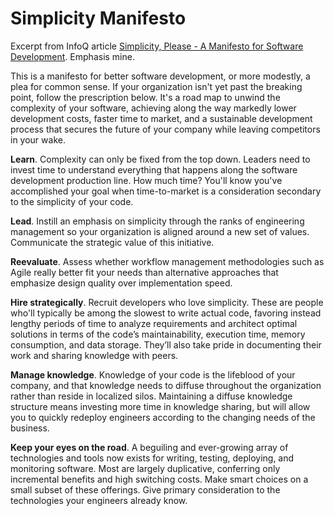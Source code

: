 # Simplicity Manifesto

Excerpt from InfoQ article [Simplicity, Please - A Manifesto for Software Development](https://www.infoq.com/articles/simplicity-manifesto-development). Emphasis mine.

This is a manifesto for better software development, or more modestly, a plea for common sense. If your organization isn't yet past the breaking point, follow the prescription below. It's a road map to unwind the complexity of your software, achieving along the way markedly lower development costs, faster time to market, and a sustainable development process that secures the future of your company while leaving competitors in your wake.

**Learn**. Complexity can only be fixed from the top down. Leaders need to invest time to understand everything that happens along the software development production line. How much time? You'll know you've accomplished your goal when time-to-market is a consideration secondary to the simplicity of your code.

**Lead**. Instill an emphasis on simplicity through the ranks of engineering management so your organization is aligned around a new set of values. Communicate the strategic value of this initiative.

**Reevaluate**. Assess whether workflow management methodologies such as Agile really better fit your needs than alternative approaches that emphasize design quality over implementation speed.

**Hire strategically**. Recruit developers who love simplicity. These are people who'll typically be among the slowest to write actual code, favoring instead lengthy periods of time to analyze requirements and architect optimal solutions in terms of the code’s maintainability, execution time, memory consumption, and data storage. They’ll also take pride in documenting their work and sharing knowledge with peers.

**Manage knowledge**. Knowledge of your code is the lifeblood of your company, and that knowledge needs to diffuse throughout the organization rather than reside in localized silos. Maintaining a diffuse knowledge structure means investing more time in knowledge sharing, but will allow you to quickly redeploy engineers according to the changing needs of the business.

**Keep your eyes on the road**. A beguiling and ever-growing array of technologies and tools now exists for writing, testing, deploying, and monitoring software. Most are largely duplicative, conferring only incremental benefits and high switching costs. Make smart choices on a small subset of these offerings. Give primary consideration to the technologies your engineers already know.
